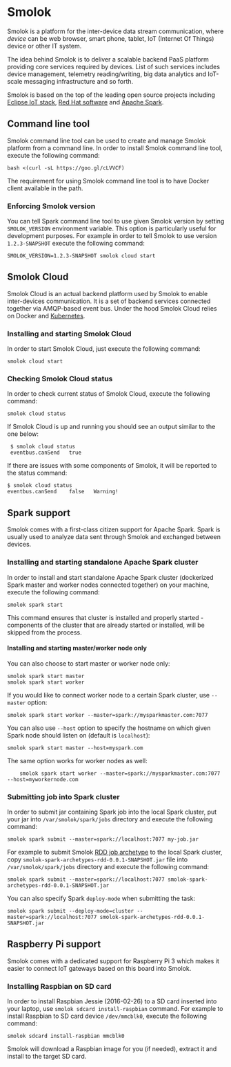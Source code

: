 # Smolok

Smolok is a platform for the inter-device data stream communication, where *device* can be web browser, smart phone, tablet,
IoT (Internet Of Things) device or other IT system.

The idea behind Smolok is to deliver a scalable backend PaaS platform providing core services required by
devices. List of such services includes device management, telemetry reading/writing, big data analytics and IoT-scale
messaging infrastructure and so forth.

Smolok is based on the top of the leading open source projects including [Eclipse IoT stack](http://iot.eclipse.org),
[Red Hat software](https://www.redhat.com/en) and [Apache Spark](http://spark.apache.org).

## Command line tool

Smolok command line tool can be used to create and manage Smolok platform from a command line. In order to install
Smolok command line tool, execute the following command:

    bash <(curl -sL https://goo.gl/cLVVCF)

The requirement for using Smolok command line tool is to have Docker client available in the path.

### Enforcing Smolok version

You can tell Spark command line tool to use given Smolok version by setting `SMOLOK_VERSION` environment variable.
This option is particularly useful for development purposes. For example in order to tell Smolok to use version
`1.2.3-SNAPSHOT` execute the following command:

    SMOLOK_VERSION=1.2.3-SNAPSHOT smolok cloud start

## Smolok Cloud

Smolok Cloud is an actual backend platform used by Smolok to enable inter-devices communication. It is a set of backend
services connected together via AMQP-based event bus. Under the hood Smolok Cloud relies on Docker and
[Kubernetes](http://kubernetes.io).

### Installing and starting Smolok Cloud

In order to start Smolok Cloud, just execute the following command:

    smolok cloud start

### Checking Smolok Cloud status

In order to check current status of Smolok Cloud, execute the following command:

    smolok cloud status

If Smolok Cloud is up and running you should see an output similar to the one below:

     $ smolok cloud status
     eventbus.canSend	true

If there are issues with some components of Smolok, it will be reported to the status command:

    $ smolok cloud status
    eventbus.canSend	false	Warning!

## Spark support

Smolok comes with a first-class citizen support for Apache Spark. Spark is usually used to analyze data sent through
Smolok and exchanged between devices.

### Installing and starting standalone Apache Spark cluster

In order to install and start standalone Apache Spark cluster (dockerized Spark master and worker nodes connected
together) on your machine, execute the following command:

    smolok spark start

This command ensures that cluster is installed and properly started - components of the cluster that are already started
or installed, will be skipped from the process.

#### Installing and starting master/worker node only

You can also choose to start master or worker node only:

    smolok spark start master
    smolok spark start worker

If you would like to connect worker node to a certain Spark cluster, use `--master` option:

    smolok spark start worker --master=spark://mysparkmaster.com:7077

You can also use `--host` option to specify the hostname on which given Spark node should listen on
(default is `localhost`):

    smolok spark start master --host=myspark.com

The same option works for worker nodes as well:

        smolok spark start worker --master=spark://mysparkmaster.com:7077 --host=myworkernode.com

### Submitting job into Spark cluster

In order to submit jar containing Spark job into the local Spark cluster, put your jar into `/var/smolok/spark/jobs`
directory and execute the following command:

    smolok spark submit --master=spark://localhost:7077 my-job.jar

For example to submit Smolok [RDD job archetype](https://github.com/smolok/smolok/tree/master/spark/archetypes/rdd)
to the local Spark cluster, copy `smolok-spark-archetypes-rdd-0.0.1-SNAPSHOT.jar` file into `/var/smolok/spark/jobs`
directory and execute the following command:

    smolok spark submit --master=spark://localhost:7077 smolok-spark-archetypes-rdd-0.0.1-SNAPSHOT.jar

You can also specify Spark `deploy-mode` when submitting the task:

    smolok spark submit --deploy-mode=cluster --master=spark://localhost:7077 smolok-spark-archetypes-rdd-0.0.1-SNAPSHOT.jar

## Raspberry Pi support

Smolok comes with a dedicated support for Raspberry Pi 3 which makes it easier to connect IoT gateways based on this
board into Smolok.

### Installing Raspbian on SD card

In order to install Raspbian Jessie (2016-02-26) to a SD card inserted into your laptop, use `smolok sdcard install-raspbian` command. For
example to install Raspbian to SD card device `/dev/mmcblk0`, execute the following command:

    smolok sdcard install-raspbian mmcblk0

Smolok will download a Raspbian image for you (if needed), extract it and install to the target SD card.